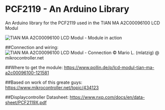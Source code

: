 # PCF2119 - An Arduino Library
 An Arduino library for the PCF2119 used in the TIAN MA A2C00096100 LCD Modul

![TIAN MA A2C00096100 LCD Modul - Module in action](https://raw.github.com/cimba007/PCF2119/master/1615643705682.jpg)

##Connection and wiring:
![TIAN MA A2C00096100 LCD Modul - Connection](https://raw.github.com/cimba007/PCF2119/master/TestLCD_A2C00096100.png)
©  Mario L. (mlatzig) @ mikrocontroller.net

##Where to get the module:
https://www.pollin.de/p/lcd-modul-tian-ma-a2c00096100-121581

##Based on work of this greate guys:
https://www.mikrocontroller.net/topic/434123

##Displaycontroller Datasheet:
https://www.nxp.com/docs/en/data-sheet/PCF2119X.pdf